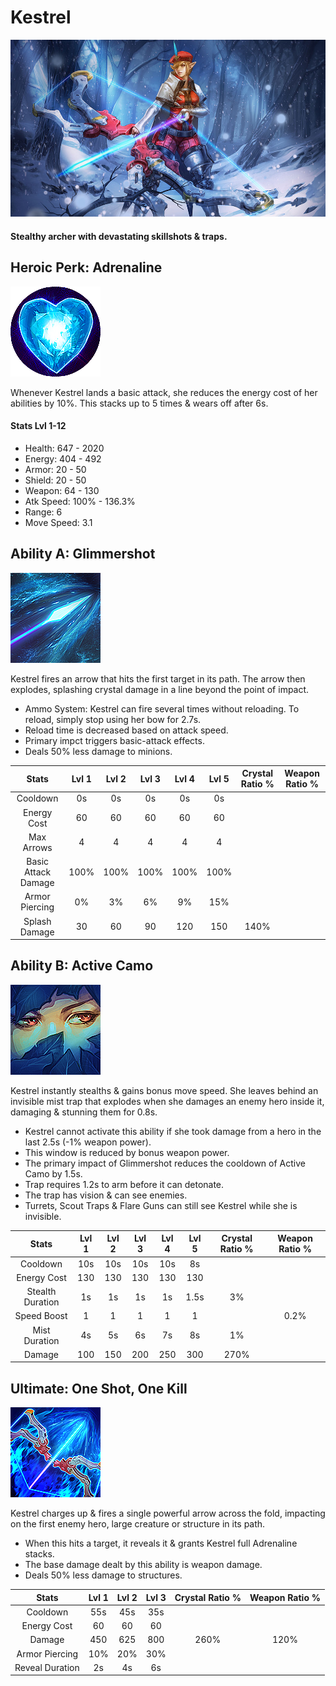 # Kestrel

![](../../.gitbook/assets/image%20%28388%29.png)

#### Stealthy archer with devastating skillshots & traps.

## Heroic Perk: Adrenaline

![Adrenaline](../../.gitbook/assets/image%20%28377%29.png)

Whenever Kestrel lands a basic attack, she reduces the energy cost of her abilities by 10%. This stacks up to 5 times & wears off after 6s.

#### Stats Lvl 1-12

* Health: 647 - 2020
* Energy: 404 - 492
* Armor: 20 - 50
* Shield: 20 - 50
* Weapon: 64 - 130
* Atk Speed: 100% - 136.3%
* Range: 6
* Move Speed: 3.1

## Ability A: Glimmershot

![Glimmershot](../../.gitbook/assets/image%20%28395%29.png)

Kestrel fires an arrow that hits the first target in its path. The arrow then explodes, splashing crystal damage in a line beyond the point of impact.

* Ammo System: Kestrel can fire several times without reloading. To reload, simply stop using her bow for 2.7s.
* Reload time is decreased based on attack speed.
* Primary impct triggers basic-attack effects.
* Deals 50% less damage to minions.

| Stats | Lvl 1 | Lvl 2 | Lvl 3 | Lvl 4 | Lvl 5 | Crystal      Ratio % | Weapon     Ratio % |
| :---: | :---: | :---: | :---: | :---: | :---: | :---: | :---: |
| Cooldown | 0s | 0s | 0s | 0s | 0s |  |  |
| Energy       Cost | 60 | 60 | 60 | 60 | 60 |  |  |
| Max Arrows | 4 | 4 | 4 | 4 | 4 |  |  |
| Basic         Attack       Damage | 100% | 100% | 100% | 100% | 100% |  |  |
| Armor        Piercing | 0% | 3% | 6% | 9% | 15% |  |  |
| Splash       Damage | 30 | 60 | 90 | 120 | 150 | 140% |  |

## Ability B: Active Camo

![Active Camo](../../.gitbook/assets/image%20%2827%29.png)

Kestrel instantly stealths & gains bonus move speed. She leaves behind an invisible mist trap that explodes when she damages an enemy hero inside it, damaging & stunning them for 0.8s.

* Kestrel cannot activate this ability if she took damage from a hero in the last 2.5s \(-1% weapon power\).
* This window is reduced by bonus weapon power.
* The primary impact of Glimmershot reduces the cooldown of Active Camo by 1.5s.
* Trap requires 1.2s to arm before it can detonate.
* The trap has vision & can see enemies.
* Turrets, Scout Traps & Flare Guns can still see Kestrel while she is invisible.

| Stats | Lvl 1 | Lvl 2 | Lvl 3 | Lvl 4 | Lvl 5 | Crystal      Ratio % | Weapon     Ratio % |
| :---: | :---: | :---: | :---: | :---: | :---: | :---: | :---: |
| Cooldown | 10s | 10s | 10s | 10s | 8s |  |  |
| Energy       Cost | 130 | 130 | 130 | 130 | 130 |  |  |
| Stealth      Duration | 1s | 1s | 1s | 1s | 1.5s | 3% |  |
| Speed        Boost | 1 | 1 | 1 | 1 | 1 |  | 0.2% |
| Mist           Duration | 4s | 5s | 6s | 7s | 8s | 1% |  |
| Damage | 100 | 150 | 200 | 250 | 300 | 270% |  |

## Ultimate: One Shot, One Kill

![One Shot, One Kill](../../.gitbook/assets/image%20%2856%29.png)

Kestrel charges up & fires a single powerful arrow across the fold, impacting on the first enemy hero, large creature or structure in its path.

* When this hits a target, it reveals it & grants Kestrel full Adrenaline stacks.
* The base damage dealt by this ability is weapon damage.
* Deals 50% less damage to structures.

| Stats | Lvl 1 | Lvl 2 | Lvl 3 | Crystal Ratio % | Weapon Ratio % |
| :---: | :---: | :---: | :---: | :---: | :---: |
| Cooldown | 55s | 45s | 35s |  |  |
| Energy Cost | 60 | 60 | 60 |  |  |
| Damage | 450 | 625 | 800 | 260% | 120% |
| Armor Piercing | 10% | 20% | 30% |  |  |
| Reveal Duration | 2s | 4s | 6s |  |  |

